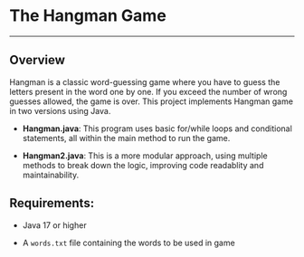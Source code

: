 # The Hangman Game
---
## Overview
Hangman is a classic word-guessing game where you have to guess the letters present in the word one by one. If you exceed the number of wrong guesses allowed, the game is over. This project implements Hangman game in two versions using Java.

- **Hangman.java**:
This program uses basic for/while loops and conditional statements, all within the main method to run the game.

- **Hangman2.java**:
This is a more modular approach, using multiple methods to break down the logic, improving code readablity and maintainability.

## Requirements:
- Java 17 or higher

- A `words.txt` file containing the words to be used in game
